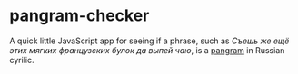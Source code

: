 # pangram-checker

A quick little JavaScript app for seeing if a phrase, such as _Съешь же ещё этих мягких французских булок да выпей чаю_, is
a [pangram](https://en.wikipedia.org/wiki/Pangram) in Russian cyrilic.
